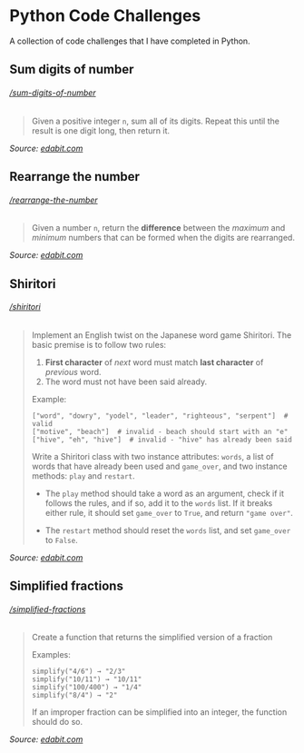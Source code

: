 # Python Code Challenges

A collection of code challenges that I have completed in Python.

## Sum digits of number
###### [/sum-digits-of-number](sum-digits-of-number)

> Given a positive integer `n`, sum all of its digits. Repeat this until the result is one digit long, then return it.

*Source: [edabit.com](https://edabit.com/challenge/veCWQHJNgeZQCNbdY)*

## Rearrange the number
###### [/rearrange-the-number](rearrange-the-number)

> Given a number `n`, return the **difference** between the *maximum* and *minimum* numbers that can be formed when the digits are rearranged.

*Source: [edabit.com](https://edabit.com/challenge/jwzAdBnJnBxCe4AXP)*

## Shiritori
###### [/shiritori](shiritori)

> Implement an English twist on the Japanese word game Shiritori. The basic premise is to follow two rules:
> 
> 1. **First character** of *next* word must match **last character** of *previous* word.
> 2. The word must not have been said already.
>
> Example:
> ```
> ["word", "dowry", "yodel", "leader", "righteous", "serpent"]  # valid
> ["motive", "beach"]  # invalid - beach should start with an "e"
> ["hive", "eh", "hive"]  # invalid - "hive" has already been said
> ```
> 
> Write a Shiritori class with two instance attributes: `words`, a list of words that have already been used and `game_over`, and two instance methods: `play` and `restart`. 
> 
> * The `play` method should take a word as an argument, check if it follows the rules, and if so, add it to the `words` list.
> If it breaks either rule, it should set `game_over` to `True`, and return `"game over"`.
> 
> * The `restart` method should reset the `words` list, and set `game_over` to `False`.

*Source: [edabit.com](https://edabit.com/challenge/dLnZLi8FjaK6qKcvv)*

## Simplified fractions
###### [/simplified-fractions](simplified-fractions)

> Create a function that returns the simplified version of a fraction
>
> Examples:
> ```
> simplify("4/6") → "2/3"
> simplify("10/11") → "10/11"
> simplify("100/400") → "1/4"
> simplify("8/4") → "2"
> ```
>
> If an improper fraction can be simplified into an integer, the function should do so.

*Source: [edabit.com](https://edabit.com/challenge/vQgmyjcjMoMu9YGGW)*
